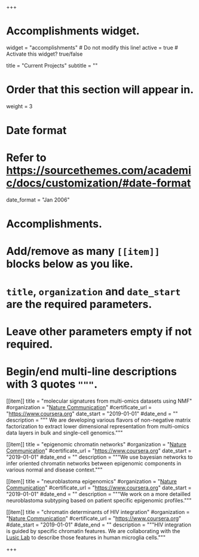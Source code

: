 +++
# Accomplishments widget.
widget = "accomplishments"  # Do not modify this line!
active = true  # Activate this widget? true/false

title = "Current Projects"
subtitle = ""

# Order that this section will appear in.
weight = 3

# Date format
#   Refer to https://sourcethemes.com/academic/docs/customization/#date-format
date_format = "Jan 2006"

# Accomplishments.
#   Add/remove as many `[[item]]` blocks below as you like.
#   `title`, `organization` and `date_start` are the required parameters.
#   Leave other parameters empty if not required.
#   Begin/end multi-line descriptions with 3 quotes `"""`.

[[item]]
  title = "molecular signatures from multi-omics datasets using NMF"
  #organization = "[Nature Communication](https://www.nature.com/articles/s41467-018-08205-7)"
  #certificate_url = "https://www.coursera.org"
  date_start = "2019-01-01"
  #date_end = ""
  description = """ We are developing various flavors of non-negative matrix factorization to extract lower dimensional representation from multi-omics data layers in bulk and single-cell genomics."""
  
  
[[item]]
  title = "epigenomic chromatin networks"
  #organization = "[Nature Communication](https://www.nature.com/articles/s41467-018-08205-7)"
  #certificate_url = "https://www.coursera.org"
  date_start = "2019-01-01"
  #date_end = ""
  description = """We use bayesian networks to infer oriented chromatin networks between epigenomic components in various normal and disease context."""

[[item]]
  title = "neuroblastoma epigenomics"
  #organization = "[Nature Communication](https://www.nature.com/articles/s41467-018-08205-7)"
  #certificate_url = "https://www.coursera.org"
  date_start = "2019-01-01"
  #date_end = ""
  description = """We work on a more detailled neuroblastoma subtyping based on patient specific epigenomic profiles."""

[[item]]
  title = "chromatin determinants of HIV integration"
  #organization = "[Nature Communication](https://www.nature.com/articles/s41467-018-08205-7)"
  #certificate_url = "https://www.coursera.org"
  #date_start = "2019-01-01"
  #date_end = ""
  description = """HIV integration is guided by specific chromatin features. We are collaborating with the [Lusic Lab](https://www.klinikum.uni-heidelberg.de/Lusic.137765.0.html) to describe those features in human microglia cells."""

+++
